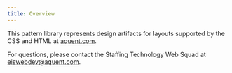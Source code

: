 ```yaml
---
title: Overview
---
```


This pattern library represents design artifacts for layouts supported by the CSS and HTML at [aquent.com](https://aquent.com).

For questions, please contact the Staffing Technology Web Squad at eiswebdev@aquent.com.

